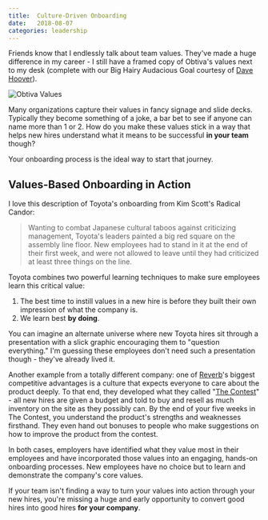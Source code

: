 ```yaml
---
title:  Culture-Driven Onboarding
date:   2018-08-07
categories: leadership
---
```


Friends know that I endlessly talk about team values. They've made a huge difference in my career - I still have a framed copy of Obtiva's values next to my desk (complete with our Big Hairy Audacious Goal courtesy of [Dave Hoover](http://redsquirrel.com)).

![Obtiva Values]({{"/images/2018-08-07-values.jpg"}}) 

Many organizations capture their values in fancy signage and slide decks. Typically they become something of a joke, a bar bet to see if anyone can name more than 1 or 2. How do you make these values stick in a way that helps new hires understand what it means to be successful **in your team** though?

Your onboarding process is the ideal way to start that journey.

## Values-Based Onboarding in Action

I love this description of Toyota's onboarding from Kim Scott's Radical Candor:

> Wanting to combat Japanese cultural taboos against criticizing management, Toyota's leaders painted a big red square on the assembly line floor. New employees had to stand in it at the end of their first week, and were not allowed to leave until they had criticized at least three things on the line.

Toyota combines two powerful learning techniques to make sure employees learn this critical value:

1. The best time to instill values in a new hire is before they built their own impression of what the company is.
2. We learn best **by doing**.

You can imagine an alternate universe where new Toyota hires sit through a presentation with a slick graphic encouraging them to "question everything." I'm guessing these employees don't need such a presentation though - they've already lived it.

Another example from a totally different company: one of [Reverb](http://reverb.com)'s biggest competitive advantages is a culture that expects everyone to care about the product deeply. To that end, they developed what they called "[The Contest](https://www.builtinchicago.org/2018/02/07/why-chicago-tech-companies-use-own-product)" - all new hires are given a budget and told to buy and resell as much inventory on the site as they possibly can. By the end of your five weeks in The Contest, you understand the product's strengths and weaknesses firsthand. They even hand out bonuses to people who make suggestions on how to improve the product from the contest.

In both cases, employers have identified what they value most in their employees and have incorporated those values into an engaging, hands-on onboarding processes. New employees have no choice but to learn and demonstrate the company's core values. 

If your team isn't finding a way to turn your values into action through your new hires, you're missing a huge and early opportunity to convert good hires into good hires **for your company**.
